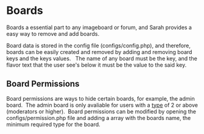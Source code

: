 # Boards

Boards a essential part to any imageboard or forum,
and Sarah provides a easy way to remove and add boards.

Board data is stored in the config file 
(configs/config.php), and therefore, boards can
be easily created and removed by adding and
removing board keys and the keys values. &nbsp;
The name of any board must be the key, and the
flavor text that the user see's below it must be
the value to the said key.

## Board Permissions

Board permissions are ways to hide certain boards,
for example, the admin board. &nbsp;The admin board
is only avaliable for users with a [type](types.md) of
2 or above (moderators or higher). &nbsp;Board permissions
can be modified by opening the configs/permission.php file
and adding a array with the boards name, the minimum
required type for the board.
